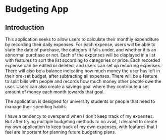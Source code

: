 # Budgeting App

## Introduction
This application seeks to allow users to calculate their monthly expenditure by 
recording their daily expenses.  For each expense, users will be able to state 
the date of purchase, the category it falls under, and whether it is an abnormal
purchase or not. Each of the expenses will be displayed in a list with features 
to sort the list according to categories or price. Each recorded expense can be 
edited or deleted, and users can set up recurring expenses. There will also be a 
balance indicating  how much money the user has left in their 
pre-set budget, after subtracting all expenses. There will be a feature to split bills with people 
and records how much money other people owe the user. Users can also create a savings goal
where they contribute a set amount of money each month towards that goal.

The application is designed for university students or people that need to manage their
spending habits.

I have a tendency to overspend when I don't keep track of my expenses. But after trying multiple 
budgeting methods to no avail, I decided to create my own application to keep track of my own expenses, with
features that I feel are important for planning future budgeting plans.


[//]: # ()
[//]: # (A *bulleted* list:)

[//]: # (- item 1)

[//]: # (- item 2)

[//]: # (- item 3)

[//]: # ()
[//]: # (An example of text with **bold** and *italic* fonts.  )